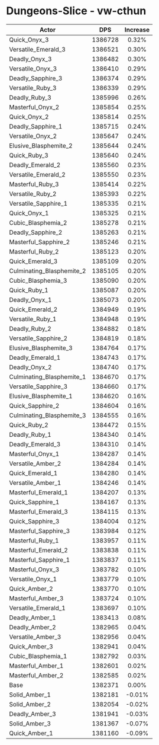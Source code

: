 # Dungeons-Slice - vw-cthun
| Actor | DPS | Increase |
|---|:---:|:---:|
|Quick_Onyx_3|1386728|0.32%|
|Versatile_Emerald_3|1386521|0.30%|
|Deadly_Onyx_3|1386482|0.30%|
|Versatile_Onyx_3|1386410|0.29%|
|Deadly_Sapphire_3|1386374|0.29%|
|Versatile_Ruby_3|1386339|0.29%|
|Deadly_Ruby_3|1385996|0.26%|
|Masterful_Onyx_2|1385854|0.25%|
|Quick_Onyx_2|1385814|0.25%|
|Deadly_Sapphire_1|1385715|0.24%|
|Versatile_Onyx_2|1385647|0.24%|
|Elusive_Blasphemite_2|1385644|0.24%|
|Quick_Ruby_3|1385640|0.24%|
|Deadly_Emerald_2|1385560|0.23%|
|Versatile_Emerald_2|1385550|0.23%|
|Masterful_Ruby_3|1385414|0.22%|
|Versatile_Ruby_2|1385393|0.22%|
|Versatile_Sapphire_1|1385335|0.21%|
|Quick_Onyx_1|1385325|0.21%|
|Cubic_Blasphemia_2|1385278|0.21%|
|Deadly_Sapphire_2|1385263|0.21%|
|Masterful_Sapphire_2|1385246|0.21%|
|Masterful_Ruby_2|1385123|0.20%|
|Quick_Emerald_3|1385109|0.20%|
|Culminating_Blasphemite_2|1385105|0.20%|
|Cubic_Blasphemia_3|1385090|0.20%|
|Quick_Ruby_1|1385087|0.20%|
|Deadly_Onyx_1|1385073|0.20%|
|Quick_Emerald_2|1384949|0.19%|
|Versatile_Ruby_1|1384948|0.19%|
|Deadly_Ruby_2|1384882|0.18%|
|Versatile_Sapphire_2|1384819|0.18%|
|Elusive_Blasphemite_3|1384764|0.17%|
|Deadly_Emerald_1|1384743|0.17%|
|Deadly_Onyx_2|1384740|0.17%|
|Culminating_Blasphemite_1|1384670|0.17%|
|Versatile_Sapphire_3|1384660|0.17%|
|Elusive_Blasphemite_1|1384620|0.16%|
|Quick_Sapphire_2|1384604|0.16%|
|Culminating_Blasphemite_3|1384555|0.16%|
|Quick_Ruby_2|1384472|0.15%|
|Deadly_Ruby_1|1384340|0.14%|
|Deadly_Emerald_3|1384310|0.14%|
|Masterful_Onyx_1|1384287|0.14%|
|Versatile_Amber_2|1384284|0.14%|
|Quick_Emerald_1|1384280|0.14%|
|Versatile_Amber_1|1384246|0.14%|
|Masterful_Emerald_1|1384207|0.13%|
|Quick_Sapphire_1|1384167|0.13%|
|Masterful_Emerald_3|1384115|0.13%|
|Quick_Sapphire_3|1384004|0.12%|
|Masterful_Sapphire_3|1383984|0.12%|
|Masterful_Ruby_1|1383957|0.11%|
|Masterful_Emerald_2|1383838|0.11%|
|Masterful_Sapphire_1|1383837|0.11%|
|Masterful_Onyx_3|1383782|0.10%|
|Versatile_Onyx_1|1383779|0.10%|
|Quick_Amber_2|1383770|0.10%|
|Masterful_Amber_3|1383724|0.10%|
|Versatile_Emerald_1|1383697|0.10%|
|Deadly_Amber_1|1383413|0.08%|
|Deadly_Amber_2|1382965|0.04%|
|Versatile_Amber_3|1382956|0.04%|
|Quick_Amber_3|1382941|0.04%|
|Cubic_Blasphemia_1|1382792|0.03%|
|Masterful_Amber_1|1382601|0.02%|
|Masterful_Amber_2|1382585|0.02%|
|Base|1382371|0.00%|
|Solid_Amber_1|1382181|-0.01%|
|Solid_Amber_2|1382054|-0.02%|
|Deadly_Amber_3|1381941|-0.03%|
|Solid_Amber_3|1381367|-0.07%|
|Quick_Amber_1|1381160|-0.09%|
